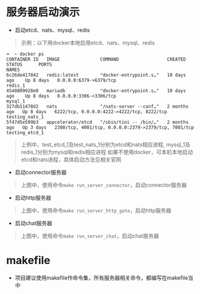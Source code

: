 # 服务器启动演示
* 启动etcd、nats、mysql、redis
> 示例：以下用docker本地启用etcd、nats、mysql、redis
```
➜  ~ docker ps 
CONTAINER ID   IMAGE               COMMAND                  CREATED        STATUS      PORTS                                                  NAMES
6c26de417842   redis:latest        "docker-entrypoint.s…"   10 days ago    Up 8 days   0.0.0.0:6379->6379/tcp                                 redis_1
4540809928e0   mariadb             "docker-entrypoint.s…"   10 days ago    Up 8 days   0.0.0.0:3306->3306/tcp                                 mysql_1
327db11478d2   nats                "/nats-server --conf…"   2 months ago   Up 8 days   6222/tcp, 0.0.0.0:4222->4222/tcp, 8222/tcp             testing_nats_1
5f47d5e599b3   appcelerator/etcd   "/sbin/tini -- /bin/…"   2 months ago   Up 3 days   2380/tcp, 4001/tcp, 0.0.0.0:2379->2379/tcp, 7001/tcp   testing_etcd_1
```
> 上例中，test_etcd_1及test_nats_1分别为etcd和nats相应进程, mysql_1及redis_1分别为mysql和redis相应进程
> 如果不使用docker，可本机本地启动etcd和nats进程，具体启动方法见相关官网

* 启动connector服务器
> 上图中，使用命令`make run_server_connector`，启动connector服务器
* 启动http服务器
> 上图中，使用命令`make run_server_http_gate`，启动http服务器
* 启动chat服务器
> 上图中，使用命令`make run_server_chat`，启动chat服务器

# makefile
* 项目建议使用makefile作命令集，所有服务器相关命令，都编写在makefile当中